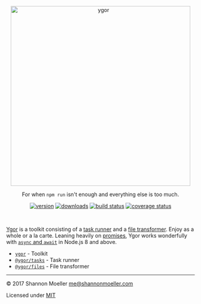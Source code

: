 <p align="center">
  <a href="https://github.com/shannonmoeller/ygor#readme"><img src="https://cdn.rawgit.com/shannonmoeller/ygor/4de4a22/media/logo.svg" alt="ygor" width="480" /></a>
</p>

<p align="center">
  For when <code>npm run</code> isn't enough and everything else is too much.
</p>

<p align="center">
  <a href="http://npm.im/ygor"><img src="https://img.shields.io/npm/v/ygor.svg?style=flat-square" alt="version" /></a>
  <a href="http://npm.im/ygor"><img src="http://img.shields.io/npm/dm/ygor.svg?style=flat-square" alt="downloads" /></a>
  <a href="https://travis-ci.org/shannonmoeller/ygor"><img src="http://img.shields.io/travis/shannonmoeller/ygor.svg?style=flat-square" alt="build status" /></a>
  <a href="https://coveralls.io/r/shannonmoeller/ygor"><img src="http://img.shields.io/coveralls/shannonmoeller/ygor/master.svg?style=flat-square" alt="coverage status" /></a>
</p>

<br />

[Ygor](https://github.com/shannonmoeller/ygor) is a toolkit consisting of a [task runner](http://npm.im/@ygor/tasks) and a [file transformer](http://npm.im/@ygor/files). Enjoy as a whole or a la carte. Leaning heavily on [promises](https://developer.mozilla.org/en-US/docs/Web/JavaScript/Guide/Using_promises), Ygor works wonderfully with [`async` and `await`](https://developer.mozilla.org/en-US/docs/Web/JavaScript/Reference/Statements/async_function) in Node.js 8 and above.

- [`ygor`](http://npm.im/ygor) - Toolkit
- [`@ygor/tasks`](http://npm.im/@ygor/tasks) - Task runner
- [`@ygor/files`](http://npm.im/@ygor/files) - File transformer

<!--
## Toolkit

Using the toolkit looks something like this. Install [`ygor`](http://npm.im) with [npm](http://npm.im):

```sh
$ npm install --save-dev ygor
```

Create a JavaScript file with your tasks.

```js
// make.js

const { tasks, find, read, write } = require('ygor');
const { shell } = require('execa');
const { transform } = require('babel-core');

function buildCss() {
  return shell('postcss --use autoprefixer --dir dest src/**/*.css');
}

function buildJs(cli) {
  return find('src/**/*.js')
    .map(read())
    .map(file => {
      file.contents = transform(file.contents, cli).code;

      return file;
    })
    .map(write('dest'));
}

async function build(cli) {
  await buildCss(cli);
  await buildJs(cli);
}

tasks
  .add('css', buildCss);
  .add('js', buildJs)
  .add('default', build);
```

Then, execute the file with [Node.js](https://nodejs.org) (or with [babel-node](http://babeljs.io/docs/usage/cli/#babel-node) if that's how you roll).

```sh
$ node make js --minified
```

## Task Runner

If you only want to run tasks, you can install [`@ygor/tasks`](http://npm.im/@ygor/tasks) directly with [npm](http://npm.im).

```sh
$ npm install --save-dev @ygor/tasks
```

You can write some functions in a JavaScript file and tell Ygor about them.

```js
// make.js

const tasks = require('@ygor/tasks');

async function buildCss(cli) {
  // Your css task.
}

async function buildJs(cli) {
  // Your js task.
}

async function build(cli) {
  await buildCss(cli);
  await buildJs(cli);
}

tasks
  .add('css', buildCss)
  .add('js', buildJs)
  .add('default', build);
```

Then run the file with [Node](https://nodejs.org). Ygor will parse any arguments given with [minimist](http://npm.im/minimist) and pass them as an object to your task function.

```sh
$ node make css --minify  # runs `css` task with an argument
$ node make js            # runs `js` task
$ node make               # runs `default` task
```

See [`@ygor/tasks`](http://npm.im/@ygor/tasks) for complete documentation.

## File Transformer

If you only want to transform files, you can install [`@ygor/files`](http://npm.im/@ygor/files) directly with [npm](http://npm.im).

```sh
$ npm install --save-dev @ygor/files
```

You can find files that match a glob pattern and iterate over them with [promise array methods](http://npm.im/@ygor/list#api). There are also some helpers to read and write files.

```js
const { find, read, write } = require('@ygor/files');
const { transform } = require('babel-core');

find('src/**/*.js')
  .map(read())
  .map(file => {
    file.contents = transform(file.contents).code;

    return file;
  })
  .map(write('dest'));
```

See [`@ygor/files`](http://npm.im/@ygor/files) for complete documentation.
-->

----

© 2017 Shannon Moeller <me@shannonmoeller.com>

Licensed under [MIT](http://shannonmoeller.com/mit.txt)
